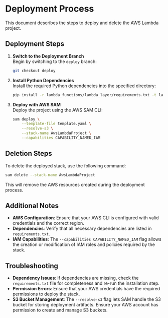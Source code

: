 # Deployment Process

This document describes the steps to deploy and delete the AWS Lambda project.

## Deployment Steps

1. **Switch to the Deployment Branch**  
   Begin by switching to the `deploy` branch:  
   ```zsh
   git checkout deploy
   ```

2. **Install Python Dependencies**  
   Install the required Python dependencies into the specified directory:  
   ```zsh
   pip install -r lambda_functions/lambda_layer/requirements.txt -t lambda_functions/lambda_layer/python/lib/python3.13/site-packages
   ```

3. **Deploy with AWS SAM**  
   Deploy the project using the AWS SAM CLI:  
   ```zsh
   sam deploy \
       --template-file template.yaml \
       --resolve-s3 \
       --stack-name AwsLambdaProject \
       --capabilities CAPABILITY_NAMED_IAM
   ```

## Deletion Steps

To delete the deployed stack, use the following command:  
```zsh
sam delete --stack-name AwsLambdaProject
```

This will remove the AWS resources created during the deployment process.

## Additional Notes

- **AWS Configuration**: Ensure that your AWS CLI is configured with valid credentials and the correct region.
- **Dependencies**: Verify that all necessary dependencies are listed in `requirements.txt`.
- **IAM Capabilities**: The `--capabilities CAPABILITY_NAMED_IAM` flag allows the creation or modification of IAM roles and policies required by the stack.

## Troubleshooting

- **Dependency Issues**: If dependencies are missing, check the `requirements.txt` file for completeness and re-run the installation step.
- **Permission Errors**: Ensure that your AWS credentials have the required permissions to deploy the stack.
- **S3 Bucket Management**: The `--resolve-s3` flag lets SAM handle the S3 bucket for storing deployment artifacts. Ensure your AWS account has permission to create and manage S3 buckets.
